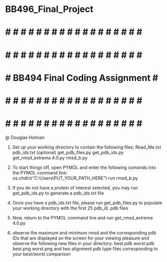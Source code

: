 # BB496_Final_Project

# # # # # # # # # # # # # # # # # # # #
# # # # # # # # # # # # # # # # # # # #  
# #  BB494 Final Coding Assignment  # #
# # # # # # # # # # # # # # # # # # # #
# # # # # # # # # # # # # # # # # # # #

@ Douglas Holman

1. Set up your working directory to contain the following files:
Read_Me.txt
pdb_ids.txt (optional)
get_pdb_files.py
get_pdb_ids.py
get_rmsd_extrema 4.0.py
rmsd_b.py

2. To start things off, open PYMOL and enter the following comands into the PYMOL command line:
os.chdir(r"C:\Users\PUT_YOUR_PATH_HERE")
run rmsd_b.py

2. if you do not have a protein of interest selected, you may run get_pdb_ids.py to generate a pdb_ids.txt file

3. Once you have a pdb_ids.txt file, please run get_pdb_files.py to populate your working directory with the first 25 pdb_id .pdb files

4. Now, return to the PYMOL command line and run get_rmsd_extrema 4.0.py

5. observe the maximum and minimum rmsd and the corresponding pdb IDs that are displayed on the screen for your viewing pleasure and observe the following new files in your directory:
best.pdb
worst.pdb
best.png
worst.png
and two alignment.pdb type files corresponding to your best/worst comparison


